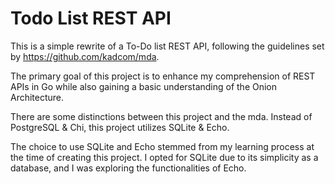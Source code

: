 # Todo List REST API

This is a simple rewrite of a To-Do list REST API, following the guidelines set by https://github.com/kadcom/mda.

The primary goal of this project is to enhance my comprehension of REST APIs in Go while also gaining a basic understanding of the Onion Architecture.

There are some distinctions between this project and the mda. Instead of PostgreSQL & Chi, this project utilizes SQLite & Echo.

The choice to use SQLite and Echo stemmed from my learning process at the time of creating this project. I opted for SQLite due to its simplicity as a database, and I was exploring the functionalities of Echo.